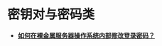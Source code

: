 # 密钥对与密码类<a name="bms_umn_0071"></a>

-   **[如何在裸金属服务器操作系统内部修改登录密码？](如何在裸金属服务器操作系统内部修改登录密码.md)**  


